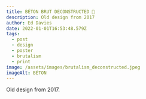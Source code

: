 ```yaml
---
title: BÉTON BRUT DECONSTRUCTED 🔵
description: Old design from 2017
author: Ed Davies
date: 2022-01-01T16:53:48.579Z
tags:
  - post
  - design
  - poster
  - brutalism
  - print
image: /assets/images/brutalism_deconstructed.jpeg
imageAlt: BÉTON
---
```

Old design from 2017.